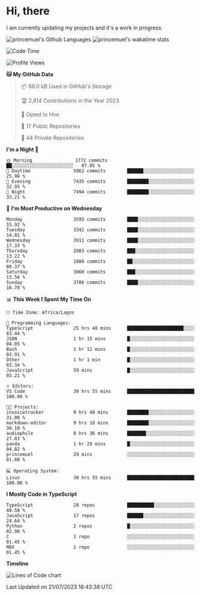 # Hi, there

I am currently updating my projects and it's a work in progress.

![princemuel's Github Languages](https://github-readme-stats.vercel.app/api/top-langs/?username=princemuel&text_color=586069&layout=compact&hide_border=true&title_color=0366d6&count_private=true&include_all_commits=true&theme=tokyonight&show_icons=true)
![princemuel's wakatime stats](https://github-readme-stats.vercel.app/api/wakatime?username=princemuel&text_color=586069&layout=compact&hide_border=true&title_color=0366d6&count_private=true&include_all_commits=true&theme=tokyonight&show_icons=true)

<!--START_SECTION:waka-->
![Code Time](http://img.shields.io/badge/Code%20Time-2%2C669%20hrs%2023%20mins-blue)

![Profile Views](http://img.shields.io/badge/Profile%20Views-7-blue)

**🐱 My GitHub Data** 

> 📦 68.0 kB Used in GitHub's Storage 
 > 
> 🏆 2,814 Contributions in the Year 2023
 > 
> 💼 Opted to Hire
 > 
> 📜 17 Public Repositories 
 > 
> 🔑 44 Private Repositories 
 > 
**I'm a Night 🦉** 

```text
🌞 Morning                1772 commits        ██░░░░░░░░░░░░░░░░░░░░░░░   07.85 % 
🌆 Daytime                5862 commits        ██████░░░░░░░░░░░░░░░░░░░   25.98 % 
🌃 Evening                7435 commits        ████████░░░░░░░░░░░░░░░░░   32.95 % 
🌙 Night                  7494 commits        ████████░░░░░░░░░░░░░░░░░   33.21 % 
```
📅 **I'm Most Productive on Wednesday** 

```text
Monday                   3593 commits        ████░░░░░░░░░░░░░░░░░░░░░   15.92 % 
Tuesday                  3342 commits        ████░░░░░░░░░░░░░░░░░░░░░   14.81 % 
Wednesday                3911 commits        ████░░░░░░░░░░░░░░░░░░░░░   17.33 % 
Thursday                 2983 commits        ███░░░░░░░░░░░░░░░░░░░░░░   13.22 % 
Friday                   1888 commits        ██░░░░░░░░░░░░░░░░░░░░░░░   08.37 % 
Saturday                 3060 commits        ███░░░░░░░░░░░░░░░░░░░░░░   13.56 % 
Sunday                   3786 commits        ████░░░░░░░░░░░░░░░░░░░░░   16.78 % 
```


📊 **This Week I Spent My Time On** 

```text
🕑︎ Time Zone: Africa/Lagos

💬 Programming Languages: 
TypeScript               25 hrs 48 mins      █████████████████████░░░░   83.44 % 
JSON                     1 hr 15 mins        █░░░░░░░░░░░░░░░░░░░░░░░░   04.05 % 
Bash                     1 hr 12 mins        █░░░░░░░░░░░░░░░░░░░░░░░░   03.91 % 
Other                    1 hr 1 min          █░░░░░░░░░░░░░░░░░░░░░░░░   03.34 % 
JavaScript               59 mins             █░░░░░░░░░░░░░░░░░░░░░░░░   03.21 % 

🔥 Editors: 
VS Code                  30 hrs 55 mins      █████████████████████████   100.00 % 

🐱‍💻 Projects: 
invoicetracker           9 hrs 49 mins       ████████░░░░░░░░░░░░░░░░░   31.80 % 
markdown-editor          9 hrs 18 mins       ████████░░░░░░░░░░░░░░░░░   30.10 % 
audiophile               8 hrs 36 mins       ███████░░░░░░░░░░░░░░░░░░   27.83 % 
panda                    1 hr 29 mins        █░░░░░░░░░░░░░░░░░░░░░░░░   04.82 % 
princemuel               29 mins             ░░░░░░░░░░░░░░░░░░░░░░░░░   01.60 % 

💻 Operating System: 
Linux                    30 hrs 55 mins      █████████████████████████   100.00 % 
```

**I Mostly Code in TypeScript** 

```text
TypeScript               28 repos            ██████████░░░░░░░░░░░░░░░   40.58 % 
JavaScript               17 repos            ██████░░░░░░░░░░░░░░░░░░░   24.64 % 
Python                   2 repos             █░░░░░░░░░░░░░░░░░░░░░░░░   02.90 % 
C                        1 repo              ░░░░░░░░░░░░░░░░░░░░░░░░░   01.45 % 
MDX                      1 repo              ░░░░░░░░░░░░░░░░░░░░░░░░░   01.45 % 
```



**Timeline**

![Lines of Code chart](https://raw.githubusercontent.com/princemuel/princemuel/main/assets/bar_graph.png)


 Last Updated on 21/07/2023 18:43:38 UTC
<!--END_SECTION:waka-->
